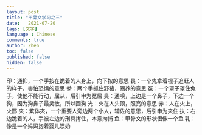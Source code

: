 ```yaml
---
layout: post
title: "甲骨文学习之三"
date:   2021-07-20
tags: [文学]
language : Chinese
comments: true
author: Zhen
toc: false
published: false
hidden: false
---
```


印：通抑，一个手按在跪着的人身上，向下按的意思
畏：一个鬼拿着棍子追赶人的样子，害怕恐惧的意思
豢：两个手抓住野猪，圈养的意思
冤：一个罩子罩住兔子，使他不能行动，屈从，后引申为冤屈
臭：通嗅，上边是一个鼻子，下边一个狗，因为狗鼻子最灵敏，所以画狗
光：火在人头顶，照亮的意思
赤：人在火上，火邢
夹：繁体夾，一个重要人旁边两个小人，辅佐的意思，后引申为夹住
执：右边跪着的人，手被左边的刑具拷住，本意拘捕
鱼：甲骨文的形状很像一个鱼
乳：像是一个妈妈抱着婴儿喂奶


<!--stackedit_data:
eyJoaXN0b3J5IjpbLTYzOTgyMjI0MCwtODc2MjY1NTIsLTcwMz
A4Mzc5NV19
-->